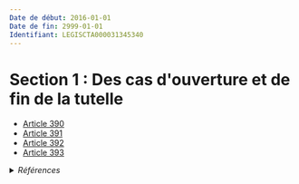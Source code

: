 ```yaml
---
Date de début: 2016-01-01
Date de fin: 2999-01-01
Identifiant: LEGISCTA000031345340
---
```


<h1>Section 1 : Des cas d'ouverture et de fin de la tutelle</h1>

- [Article 390](article_390.md)
- [Article 391](article_391.md)
- [Article 392](article_392.md)
- [Article 393](article_393.md)

<details>
  <summary><em>Références</em></summary>

  <h2>Articles faisant référence à la section</h2>
  
  <ul>
    <li>
      <a href="https://legal.tricoteuses.fr//redirection/LEGIARTI000031322336?vers=git&vers=legifrance">Ordonnance n° 2015-1288 du 15 octobre 2015 portant simplification et modernisation du droit de la famille - article 4 ENTIEREMENT_MODIF</a> MODIFIE source
    </li>
  </ul>
</details>
